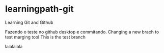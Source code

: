 # learningpath-git
Learning Git and Github

Fazendo o teste no github desktop e commitando.
Changing a new brach to test marging tool
This is the test branch


lalalalala

